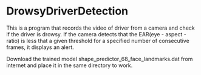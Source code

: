 # DrowsyDriverDetection
This is a program that records the video of driver from a camera and check if the driver is drowsy. If the camera detects that the EAR(eye - aspect - ratio) is less that a given threshold for a specified number of consecutive frames, it displays an alert.

Download the trained model shape_predictor_68_face_landmarks.dat from internet and place it in the same directory to work.
